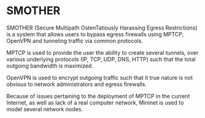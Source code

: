 SMOTHER
=============
SMOTHER (Secure Multipath OstenTatiously Harassing Egress Restrictions) is
a system that allows users to bypass egress firewalls using MPTCP, OpenVPN and
tunneling traffic via common protocols.

MPTCP is used to provide the user the ability to create several tunnels, over
various underlying protocols (IP, TCP, UDP, DNS, HTTP) such that the total
outgoing bandwidth is maximized.

OpenVPN is used to encrypt outgoing traffic such that it true nature is not
obvious to network administrators and egress firewalls.

Because of issues pertaining to the deployment of MPTCP in the current Internet,
as well as lack of a real computer network, Mininet is used to model several
network nodes.
